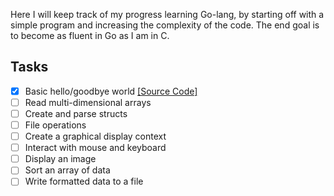 Here I will keep track of my progress learning Go-lang, by starting off with a simple program and increasing the complexity of the code. The end goal is to become as fluent in Go as I am in C.

## Tasks

- [x] Basic hello/goodbye world [[Source Code]](hello)
- [ ] Read multi-dimensional arrays
- [ ] Create and parse structs
- [ ] File operations
- [ ] Create a graphical display context
- [ ] Interact with mouse and keyboard
- [ ] Display an image
- [ ] Sort an array of data
- [ ] Write formatted data to a file
